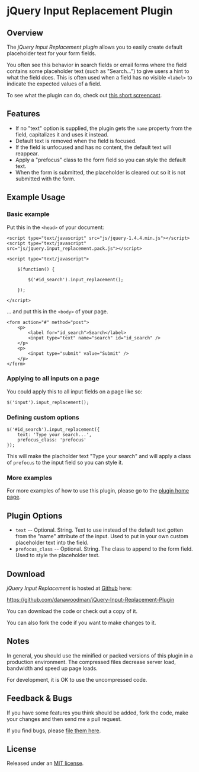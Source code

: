 # jQuery Input Replacement Plugin

## Overview

The *jQuery Input Replacement plugin* allows you to easily create default placeholder text for your form fields. 

You often see this behavior in search fields or email forms where the field contains some placeholder text (such as "Search...") to give users a hint to what the field does. This is often used when a field has no visible `<label>` to indicate the expected values of a field.
    
To see what the plugin can do, check out [this short screencast](http://content.screencast.com/users/woodman.dana/folders/Jing/media/485a2c24-b22d-4c15-97b3-2e95e0c1584a/jingh264player.swf).


## Features

* If no "text" option is supplied, the plugin gets the `name` property from the field, capitalizes it and uses it instead.
* Default text is removed when the field is focused.
* If the field is unfocused and has no content, the default text will reappear.
* Apply a "prefocus" class to the form field so you can style the default text.
* When the form is submitted, the placeholder is cleared out so it is not submitted with the form.


## Example Usage


### Basic example

Put this in the `<head>` of your document:

    <script type="text/javascript" src="js/jquery-1.4.4.min.js"></script>
    <script type="text/javascript" src="js/jquery.input_replacement.pack.js"></script>
    
    <script type="text/javascript">
    
        $(function() {
            
            $('#id_search').input_replacement();
            
        });
    
    </script>

... and put this in the `<body>` of your page.

    <form action="#" method="post">
        <p>
            <label for="id_search">Search</label>
            <input type="text" name="search" id="id_search" />
        </p>
        <p>
            <input type="submit" value="Submit" />
        </p>
    </form>


### Applying to all inputs on a page

You could apply this to all input fields on a page like so:

    $('input').input_replacement();


### Defining custom options

    $('#id_search').input_replacement({
        text: 'Type your search...',
        prefocus_class: 'prefocus'
    });

This will make the placholder text "Type your search" and will apply a class of `prefocus` to the input field so you can style it.

    
### More examples

For more examples of how to use this plugin, please go to the [plugin home page](http://www.danawoodman.com/).


## Plugin Options

* `text` -- Optional. String. Text to use instead of the default text gotten from the "name" attribute of the input. Used to put in your own custom placeholder text into the field.
* `prefocus_class` -- Optional. String. The class to append to the form field. Used to style the placeholder text.


## Download

*jQuery Input Replacement* is hosted at [Github](http://www.github.com/) here:

<https://github.com/danawoodman/jQuery-Input-Replacement-Plugin>

You can download the code or check out a copy of it. 

You can also fork the code if you want to make changes to it. 


## Notes

In general, you should use the minified or packed versions of this plugin in a production environment. The compressed files decrease server load, bandwidth and speed up page loads. 

For development, it is OK to use the uncompressed code.


## Feedback & Bugs

If you have some features you think should be added, fork the code, make your changes and then send me a pull request.

If you find bugs, please [file them here](https://github.com/danawoodman/jQuery-Input-Replacement-Plugin/issues).


## License

Released under an [MIT license](http://www.opensource.org/licenses/mit-license.php).
